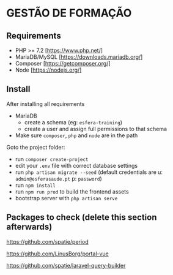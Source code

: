 # GESTÃO DE FORMAÇÃO

## Requirements

* PHP >= 7.2 [https://www.php.net/]
* MariaDB/MySQL [https://downloads.mariadb.org/]
* Composer [https://getcomposer.org/]
* Node [https://nodejs.org/]

## Install

After installing all requirements
* MariaDB
    * create a schema (eg: `esfera-training`)
    * create a user and assign full permissions to that schema
* Make sure `composer`, `php` and `node` are in the path

Goto the project folder:

* run `composer create-project`
* edit your `.env` file with correct database settings
* run `php artisan migrate --seed` (default credentials are u: `admin@esferasaude.pt` p: `password`)
* run `npm install`
* run `npm run prod` to build the frontend assets
* bootstrap server with `php artisan serve`




## Packages to check (delete this section afterwards)

https://github.com/spatie/period

https://github.com/LinusBorg/portal-vue

https://github.com/spatie/laravel-query-builder

